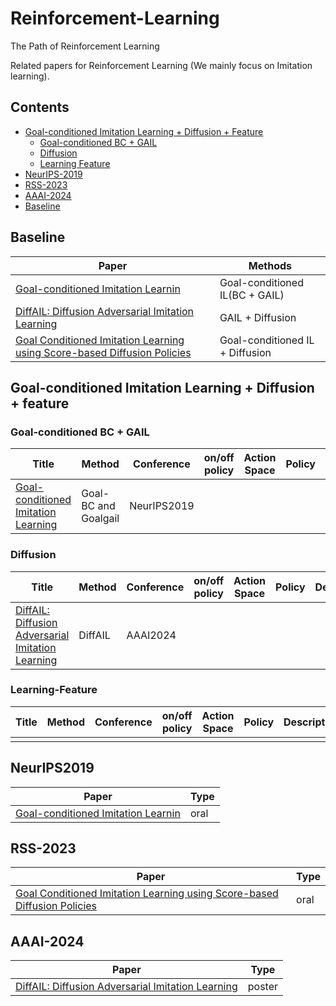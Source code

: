 # Reinforcement-Learning
The Path of Reinforcement Learning

Related papers for Reinforcement Learning (We mainly focus on Imitation learning).
## Contents 
* [Goal-conditioned Imitation Learning + Diffusion + Feature](#Goal-conditioned-Imitation-Learning+Diffusion+Feature)
    - [Goal-conditioned BC + GAIL](#Goal-conditioned-（BC+GAIL）)
    - [Diffusion](#Diffusion)
    - [Learning Feature](#Learning-Feature)
* [NeurIPS-2019](#NeurIPS-2019)
* [RSS-2023](#RSS-2023)
* [AAAI-2024](#AAAI-2024)
* [Baseline](#Baseline)

<a id='Baseline'></a>
## Baseline
| Paper | Methods |
| ---- | ---- |
| [Goal-conditioned Imitation Learnin](https://arxiv.org/abs/1906.05838) | Goal-conditioned IL(BC + GAIL) |
| [DiffAIL: Diffusion Adversarial Imitation Learning](https://arxiv.org/abs/2312.06348) | GAIL + Diffusion |
| [Goal Conditioned Imitation Learning using Score-based Diffusion Policies](https://arxiv.org/pdf/2304.02532) | Goal-conditioned IL + Diffusion |
  
<a id='Goal-conditioned-Imitation-Learning+Diffusion+feature'></a>
## Goal-conditioned Imitation Learning + Diffusion + feature
<!-- ## <span id='Model-Free-Online'>Model Free (Online) RL</span>
### <span id='classic'>Classic Methods</span> -->

<a id='Goal-conditioned-（BC+GAIL）'></a>
### Goal-conditioned BC + GAIL

|  Title | Method | Conference | on/off policy | Action Space | Policy | Description |
| ----  | ----   | ----       |   ----  | ----  |  ---- |  ---- | 
| [Goal-conditioned Imitation Learning](https://arxiv.org/abs/1906.05838) | Goal-BC and Goalgail | NeurIPS2019 |  |  |  |  |

<a id='Diffusion'></a>
### Diffusion

|  Title | Method | Conference | on/off policy | Action Space | Policy | Description |
| ----  | ----   | ----       |   ----  | ----  |  ---- |  ---- | 
| [DiffAIL: Diffusion Adversarial Imitation Learning](https://arxiv.org/abs/2312.06348) | DiffAIL | AAAI2024 |  |  |  |  |

<a id='Learning-Feature'></a>
### Learning-Feature

|  Title | Method | Conference | on/off policy | Action Space | Policy | Description |
| ----  | ----   | ----       |   ----  | ----  |  ---- |  ---- | 
|  |  |  |  |  |  |  |

<a id='NeurIPS2019'></a>
## NeurIPS2019
| Paper | Type |
| ---- | ---- |
| [Goal-conditioned Imitation Learnin](https://arxiv.org/abs/1906.05838) | oral |

<a id='RSS-2023'></a>
## RSS-2023
| Paper | Type |
| ---- | ---- |
| [Goal Conditioned Imitation Learning using Score-based Diffusion Policies](https://arxiv.org/pdf/2304.02532) | oral |

<a id='AAAI-2024'></a>
## AAAI-2024
| Paper | Type |
| ---- | ---- |
| [DiffAIL: Diffusion Adversarial Imitation Learning](https://arxiv.org/abs/2312.06348) | poster |
